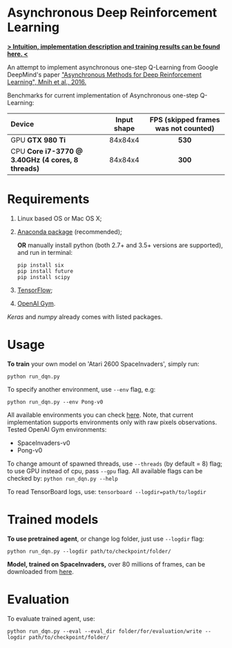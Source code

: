 # Asynchronous Deep Reinforcement Learning
**[> Intuition, implementation description and training results can be found here. <](https://dbobrenko.github.io/2016/11/03/async-deeprl.html)**

An attempt to implement asynchronous one-step Q-Learning from Google DeepMind's paper ["Asynchronous Methods for Deep Reinforcement Learning", Mnih et al., 2016.](https://arxiv.org/abs/1602.01783)


Benchmarks for current implementation of Asynchronous one-step Q-Learning:

| **Device**                                          | **Input shape** | **FPS** (skipped frames was not counted)  |
|:----------------------------------------------------|:---------------:|:-----------------------------------------:|
| GPU **GTX 980 Ti**                                  | 84x84x4         | **530**                                   |
| CPU **Core i7-3770 @ 3.40GHz (4 cores, 8 threads)** | 84x84x4         | **300**                                   |

# Requirements
1. Linux based OS or Mac OS X;
2. [Anaconda package](https://www.continuum.io/downloads) (recommended);

   **OR** manually install python (both 2.7+ and 3.5+ versions are supported), and run in terminal:
   ```
   pip install six
   pip install future
   pip install scipy
   ```
3. [TensorFlow](https://www.tensorflow.org/);
4. [OpenAI Gym](https://gym.openai.com/).

*Keras* and *numpy* already comes with listed packages.

# Usage
**To train** your own model on 'Atari 2600 SpaceInvaders', simply run:
```
python run_dqn.py
```

To specify another environment, use `--env` flag, e.g:
```
python run_dqn.py --env Pong-v0
```
All available environments you can check [here](https://gym.openai.com/envs). 
Note, that current implementation supports environments only with raw pixels observations.
Tested OpenAI Gym environments:
* SpaceInvaders-v0
* Pong-v0

To change amount of spawned threads, use `--threads` (by default = 8) flag; to use GPU instead of cpu, pass `--gpu` flag.
All available flags can be checked by: `python run_dqn.py --help`

To read TensorBoard logs, use:
`tensorboard --logdir=path/to/logdir`

# Trained models

**To use pretrained agent**, or change log folder, just use `--logdir` flag:
```
python run_dqn.py --logdir path/to/checkpoint/folder/
```

**Model, trained on SpaceInvaders,** over 80 millions of frames, can be downloaded from [here](https://drive.google.com/file/d/0By6rAKVSThTxRGYwRWlfM09MZTg/view).

# Evaluation
To evaluate trained agent, use:
```
python run_dqn.py --eval --eval_dir folder/for/evaluation/write --logdir path/to/checkpoint/folder/
```
